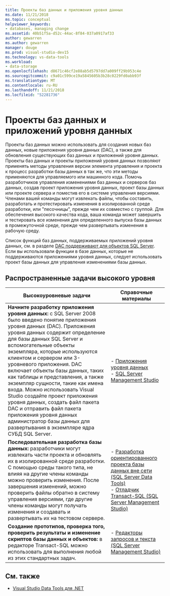 ```yaml
---
title: Проекты баз данных и приложения уровня данных
ms.date: 11/21/2018
ms.topic: conceptual
helpviewer_keywords:
- databases, managing change
ms.assetid: 40b51f5a-d52c-44ac-8f84-037a0917af33
author: gewarren
ms.author: gewarren
manager: douge
ms.prod: visual-studio-dev15
ms.technology: vs-data-tools
ms.workload:
- data-storage
ms.openlocfilehash: d8671c46cf2e88ab5d5797dd7a009ff29b953c4e
ms.sourcegitcommit: c9a01c599ce19a5845605b3b28c0229fd0abb93f
ms.translationtype: MT
ms.contentlocale: ru-RU
ms.lasthandoff: 11/21/2018
ms.locfileid: "52281736"
---
```

# <a name="database-projects-and-data-tier-applications"></a>Проекты баз данных и приложений уровня данных

Проекты баз данных можно использовать для создания новых баз данных, новые приложения уровня данных (DAC), а также для обновления существующих баз данных и приложений уровня данных. Проекты баз данных и проекты приложений уровня данных позволяют применять методы управления версии элемента управления и проекта к процесс разработки базы данных в так же, что эти методы применяются для управляемого или машинного кода. Помочь разработчиков управления изменениями баз данных и серверов баз данных, создав проект приложения уровня данных, проект базы данных или проекте сервера и поместив его в системе управления версиями. Членами вашей команды могут извлекать файлы, чтобы составить, разработать и протестировать изменения в изолированной среде разработки, или "песочницы", прежде чем их совместно с группой. Для обеспечения высокого качества кода, ваша команда может завершить и тестировать все изменения для определенного выпуска базы данных в промежуточной среде, прежде чем развертывать изменения в рабочую среду.

Список функций баз данных, поддерживаемых приложений уровня данных, см. в разделе [DAC поддерживают для объектов SQL Server](/sql/relational-databases/data-tier-applications/dac-support-for-sql-server-objects-and-versions). Если вы использовали функции в базе данных, которые не поддерживаются приложениями уровня данных, следует использовать проект базы данных для управления изменениями базы данных.

## <a name="common-high-level-tasks"></a>Распространенные задачи высокого уровня

| Высокоуровневые задачи | Справочные материалы |
| - | - |
| **Начните разработку приложения уровня данных:** с SQL Server 2008 было введено понятие приложения уровня данных (DAC). Приложения уровня данных содержит определение для базы данных SQL Server и вспомогательные объекты экземпляра, которые используются клиентом и сервером или 3-уровневого приложения. DAC включает объекты базы данных, таких как таблицы и представления, а также экземпляр сущности, такие как имена входа. Можно использовать Visual Studio создайте проект приложения уровня данных, создать файл пакета DAC и отправить файл пакета приложения уровня данных администратор базы данных для развертывания в экземпляре ядра СУБД SQL Server. | - [Приложения уровня данных](/sql/relational-databases/data-tier-applications/data-tier-applications)<br />- [SQL Server Management Studio](/sql/ssms/sql-server-management-studio-ssms) |
| **Последовательная разработка базы данных:** разработчики могут извлекать части проекта и обновлять их в изолированной среде разработки. С помощью среды такого типа, не влияя на другие члены команды можно проверить изменения. После завершения изменений, можно проверить файлы обратно в систему управления версиями, где другие члены команды могут получать изменения и создавать и развертывать их на тестовом сервере. | - [Разработка ориентированного проекта базы данных вне сети (SQL Server Data Tools)](/sql/ssdt/project-oriented-offline-database-development)<br />- [Отладчик Transact-SQL (SQL Server Management Studio)](/sql/ssms/scripting/transact-sql-debugger) |
| **Создание прототипов, проверка того, проверить результаты и изменение скриптов базы данных и объектов:** в редакторе Transact-SQL можно использовать для выполнения любой из этих стандартных задач. | - [Редакторы запросов и текста (SQL Server Management Studio)](/sql/ssms/scripting/query-and-text-editors-sql-server-management-studio) |

## <a name="see-also"></a>См. также

- [Visual Studio Data Tools для .NET](../data-tools/visual-studio-data-tools-for-dotnet.md)